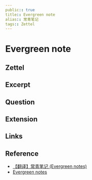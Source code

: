 ```yaml
---
public:: true
title:: Evergreen note
alias:: 常青笔记
tags:: Zettel
---
```


# Evergreen note
## Zettel
## Excerpt
## Question
## Extension
## Links
## Reference
- [【翻译】常青笔记 (Evergreen notes)](https://zhuanlan.zhihu.com/p/416319260)
- [Evergreen notes](https://notes.andymatuschak.org/z4SDCZQeRo4xFEQ8H4qrSqd68ucpgE6LU155C)
